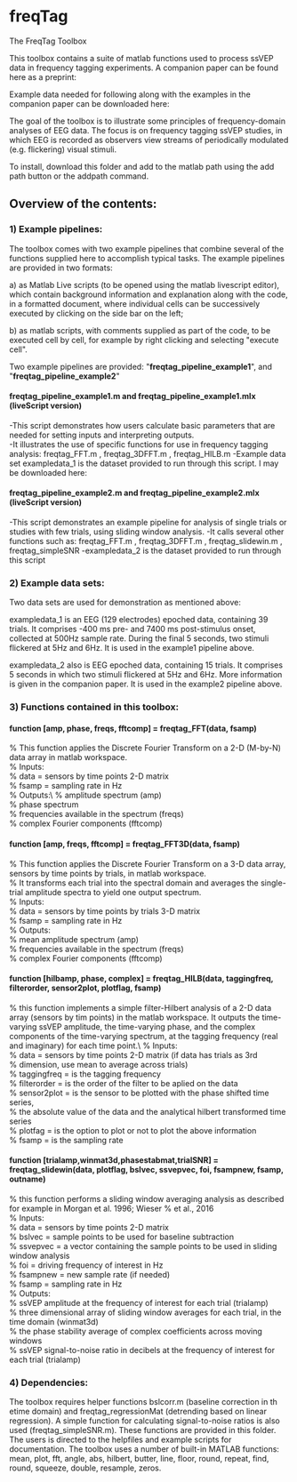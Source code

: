 # freqTag

The FreqTag Toolbox

This toolbox contains a suite of matlab functions used to process ssVEP data in frequency tagging experiments. A companion paper can be found here as a preprint: 

Example data needed for following along with the examples in the companion paper can be downloaded here: 

The goal of the toolbox is to illustrate some principles of frequency-domain analyses of EEG data. The focus is on frequency tagging ssVEP studies, in which EEG is recorded as observers view streams of periodically modulated (e.g. flickering) visual stimuli. 

To install, download this folder and add to the matlab path using the add path button or the addpath command. 

## Overview of the contents: 

### 1) Example pipelines: 
The toolbox comes with two example pipelines that combine several of the functions supplied here to accomplish typical tasks. The example pipelines are provided in two formats: 

a) as Matlab Live scripts (to be opened using the matlab livescript editor), which contain background information and explanation along with the code, in a formatted document, where individual cells can be successively executed by clicking on the side bar on the left; 

b) as matlab scripts, with comments supplied as part of the code, to be executed cell by cell, for example by right clicking and selecting "execute cell".

Two example pipelines are provided: "**freqtag\_pipeline\_example1**", and "**freqtag\_pipeline\_example2**" 

#### freqtag_pipeline_example1.m and freqtag_pipeline_example1.mlx (liveScript version)

-This script demonstrates how users calculate basic parameters that are needed for setting inputs and interpreting outputs.   
-It illustrates the use of specific functions for use in frequency tagging analysis: freqtag_FFT.m , freqtag_3DFFT.m , freqtag_HILB.m
-Example data set exampledata_1 is the dataset provided to run through this script. I may be downloaded here: 
	
#### freqtag_pipeline_example2.m and freqtag_pipeline_example2.mlx (liveScript version)

-This script demonstrates an example pipeline for analysis of single trials or studies with few trials, using sliding window analysis. 
-It calls several other functions such as: freqtag_FFT.m , freqtag_3DFFT.m , freqtag_slidewin.m , freqtag_simpleSNR
-exampledata_2 is the dataset provided to run through this script


### 2) Example data sets: 
Two data sets are used for demonstration as mentioned above: 

exampledata_1 is an EEG (129 electrodes) epoched data, containing 39 trials. It comprises -400 ms pre- and 7400 ms post-stimulus onset, collected at 500Hz sample rate. During the final 5 seconds, two stimuli flickered at 5Hz and 6Hz. It is used in the example1 pipeline above. 

exampledata_2 also is EEG epoched data, containing 15 trials. It comprises 5 seconds in which two stimuli flickered at 5Hz and 6Hz. More information is given in the companion paper. It is used in the example2 pipeline above. 

### 3) Functions contained in this toolbox:

#### function [amp, phase, freqs, fftcomp] = freqtag_FFT(data, fsamp)

% This function applies the Discrete Fourier Transform on a 2-D (M-by-N) data array in matlab workspace.\
% Inputs:\
% data = sensors by time points 2-D matrix\
% fsamp = sampling rate in Hz\
% Outputs:\ 
% amplitude spectrum (amp)\
% phase spectrum\
% frequencies available in the spectrum (freqs)\
% complex Fourier components (fftcomp)

#### function [amp, freqs, fftcomp] = freqtag_FFT3D(data, fsamp)

% This function applies the Discrete Fourier Transform on a 3-D data array, sensors by time points by trials, in matlab workspace.\
% It transforms each trial into the spectral domain and averages the single-trial amplitude spectra to yield one output spectrum.\
% Inputs:\
% data = sensors by time points by trials 3-D matrix\
% fsamp = sampling rate in Hz\
% Outputs:\
% mean amplitude spectrum (amp)\
% frequencies available in the spectrum (freqs)\
% complex Fourier components (fftcomp)

#### function [hilbamp, phase, complex] = freqtag_HILB(data, taggingfreq, filterorder, sensor2plot, plotflag, fsamp)

% this function implements a simple filter-Hilbert analysis of a 2-D data array (sensors by tim points) in the matlab workspace. It outputs the time-varying ssVEP amplitude, the time-varying phase, and the complex components of the time-varying spectrum, at the tagging frequency (real and imaginary) for each time point.\ 
% Inputs:\
% data = sensors by time points 2-D matrix (if data has trials as 3rd\
% dimension, use mean to average across trials)\
% taggingfreq = is the tagging frequency\
% filterorder = is the order of the filter to be aplied on the data\
% sensor2plot = is the sensor to be plotted with the phase shifted time series,\
% the absolute value of the data and the analytical hilbert transformed time series\
% plotfag = is the option to plot or not to plot the above information\
% fsamp = is the sampling rate 

#### function [trialamp,winmat3d,phasestabmat,trialSNR] = freqtag_slidewin(data, plotflag, bslvec, ssvepvec, foi, fsampnew, fsamp, outname)

% this function performs a sliding window averaging analysis as described for example in Morgan et al. 1996; Wieser 
% et al., 2016\
% Inputs:\
% data = sensors by time points 2-D matrix\
% bslvec = sample points to be used for baseline subtraction\
% ssvepvec = a vector containing the sample points to be used in sliding window analysis\
% foi = driving frequency of interest in Hz\
% fsampnew = new sample rate (if needed)\
% fsamp = sampling rate in Hz\
% Outputs:\
% ssVEP amplitude at the frequency of interest for each trial (trialamp)\
% three dimensional array of sliding window averages for each trial, in the time domain (winmat3d)\
% the phase stability average of complex coefficients across moving windows\
% ssVEP signal-to-noise ratio in decibels at the frequency of interest for each trial (trialamp)
 
### 4) Dependencies: 
The toolbox requires helper functions bslcorr.m (baseline correction in th etime domain) and freqtag_regressionMat (detrending based on linear regression). A simple function for calculating signal-to-noise ratios is also used (freqtag_simpleSNR.m). These functions are provided in this folder. The users is directed to the helpfiles and example scripts for documentation. The toolbox uses a number of built-in MATLAB functions:  mean, plot, fft, angle, abs, hilbert, butter, line, floor, round, repeat, find, round, squeeze, double, resample, zeros.   
